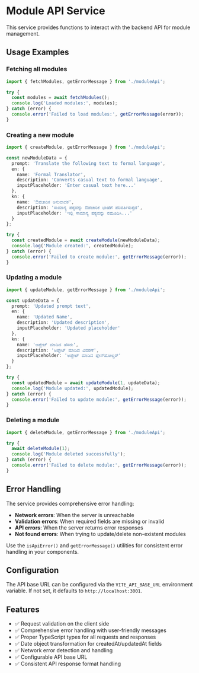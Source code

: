 # Module API Service

This service provides functions to interact with the backend API for module management.

## Usage Examples

### Fetching all modules

```typescript
import { fetchModules, getErrorMessage } from './moduleApi';

try {
  const modules = await fetchModules();
  console.log('Loaded modules:', modules);
} catch (error) {
  console.error('Failed to load modules:', getErrorMessage(error));
}
```

### Creating a new module

```typescript
import { createModule, getErrorMessage } from './moduleApi';

const newModuleData = {
  prompt: 'Translate the following text to formal language',
  en: {
    name: 'Formal Translator',
    description: 'Converts casual text to formal language',
    inputPlaceholder: 'Enter casual text here...'
  },
  kn: {
    name: 'ಔಪಚಾರಿಕ ಅನುವಾದಕ',
    description: 'ಸಾಮಾನ್ಯ ಪಠ್ಯವನ್ನು ಔಪಚಾರಿಕ ಭಾಷೆಗೆ ಪರಿವರ್ತಿಸುತ್ತದೆ',
    inputPlaceholder: 'ಇಲ್ಲಿ ಸಾಮಾನ್ಯ ಪಠ್ಯವನ್ನು ನಮೂದಿಸಿ...'
  }
};

try {
  const createdModule = await createModule(newModuleData);
  console.log('Module created:', createdModule);
} catch (error) {
  console.error('Failed to create module:', getErrorMessage(error));
}
```

### Updating a module

```typescript
import { updateModule, getErrorMessage } from './moduleApi';

const updateData = {
  prompt: 'Updated prompt text',
  en: {
    name: 'Updated Name',
    description: 'Updated description',
    inputPlaceholder: 'Updated placeholder'
  },
  kn: {
    name: 'ಅಪ್ಡೇಟ್ ಮಾಡಿದ ಹೆಸರು',
    description: 'ಅಪ್ಡೇಟ್ ಮಾಡಿದ ವಿವರಣೆ',
    inputPlaceholder: 'ಅಪ್ಡೇಟ್ ಮಾಡಿದ ಪ್ಲೇಸ್‌ಹೋಲ್ಡರ್'
  }
};

try {
  const updatedModule = await updateModule(1, updateData);
  console.log('Module updated:', updatedModule);
} catch (error) {
  console.error('Failed to update module:', getErrorMessage(error));
}
```

### Deleting a module

```typescript
import { deleteModule, getErrorMessage } from './moduleApi';

try {
  await deleteModule(1);
  console.log('Module deleted successfully');
} catch (error) {
  console.error('Failed to delete module:', getErrorMessage(error));
}
```

## Error Handling

The service provides comprehensive error handling:

- **Network errors**: When the server is unreachable
- **Validation errors**: When required fields are missing or invalid
- **API errors**: When the server returns error responses
- **Not found errors**: When trying to update/delete non-existent modules

Use the `isApiError()` and `getErrorMessage()` utilities for consistent error handling in your components.

## Configuration

The API base URL can be configured via the `VITE_API_BASE_URL` environment variable. If not set, it defaults to `http://localhost:3001`.

## Features

- ✅ Request validation on the client side
- ✅ Comprehensive error handling with user-friendly messages
- ✅ Proper TypeScript types for all requests and responses
- ✅ Date object transformation for createdAt/updatedAt fields
- ✅ Network error detection and handling
- ✅ Configurable API base URL
- ✅ Consistent API response format handling